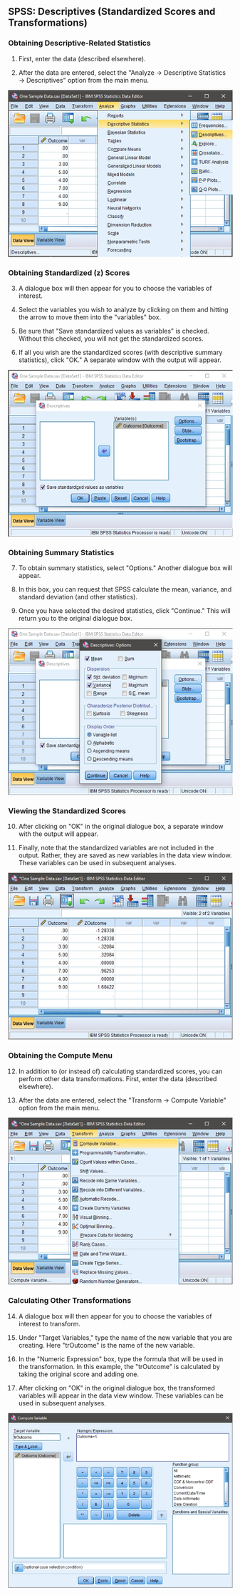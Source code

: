 ## SPSS: Descriptives (Standardized Scores and Transformations) 

### Obtaining Descriptive-Related Statistics 

1. First, enter the data (described elsewhere). 

2. After the data are entered, select the "Analyze → Descriptive Statistics → Descriptives" option from the main menu. 

<p align="center"><kbd><img src="standardized1.png"></kbd></p>

### Obtaining Standardized (z) Scores 

3. A dialogue box will then appear for you to choose the variables of interest. 

4. Select the variables you wish to analyze by clicking on them and hitting the arrow to move them into the "variables" box. 

5. Be sure that "Save standardized values as variables" is checked. Without this checked, you will not get the standardized scores. 

6. If all you wish are the standardized scores (with descriptive summary statistics), click "OK." A separate window with the output will appear.

<p align="center"><kbd><img src="standardized2.png"></kbd></p>

### Obtaining Summary Statistics

7. To obtain summary statistics, select "Options." Another dialogue box will appear.

8. In this box, you can request that SPSS calculate the mean, variance, and standard deviation (and other statistics). 

9. Once you have selected the desired statistics, click "Continue." This will return you to the original dialogue box.

<p align="center"><kbd><img src="standardized3.png"></kbd></p>

### Viewing the Standardized Scores  

10. After clicking on "OK" in the original dialogue box, a separate window with the output will appear.

11. Finally, note that the standardized variables are not included in the output. Rather, they are saved as new variables in the data view window. These variables can be used in subsequent analyses.

<p align="center"><kbd><img src="standardized4.png"></kbd></p>

### Obtaining the Compute Menu

12. In addition to (or instead of) calculating standardized scores, you can perform other data transformations. First, enter the data (described elsewhere).

13. After the data are entered, select the "Transform → Compute Variable" option from the main menu.

<p align="center"><kbd><img src="standardized5.png"></kbd></p>

### Calculating Other Transformations 

 14. A dialogue box will then appear for you to choose the variables of interest to transform.

 15. Under "Target Variables," type the name of the new variable that you are creating. Here "trOutcome" is the name of the new variable.

 16. In the "Numeric Expression" box, type the formula that will be used in the transformation. In this example, the "trOutcome" is calculated by taking the original score and adding one.

 17. After clicking on "OK" in the original dialogue box, the transformed variables will appear in the data view window. These variables can be used in subsequent analyses. 

<p align="center"><kbd><img src="standardized6.png"></kbd></p>
